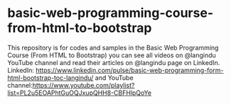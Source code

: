 # basic-web-programming-course-from-html-to-bootstrap
This repository is for codes and samples in the Basic Web Programming Course (From HTML to Bootstrap)  you can see all videos on @langindu YouTube channel and read their articles on @langindu page on LinkedIn.
LinkedIn: https://www.linkedin.com/pulse/basic-web-programming-form-html-bootstrap-toc-langindu/ and YouTube channel:https://www.youtube.com/playlist?list=PL2u5EOAPhtGuOQJxupQHH8-CBFHlpQoYe

